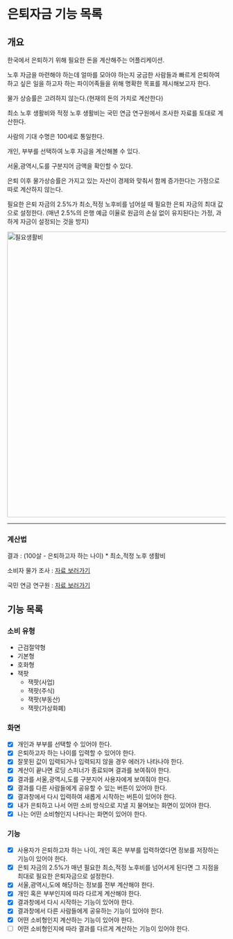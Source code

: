 # 은퇴자금 기능 목록

## 개요

한국에서 은퇴하기 위해 필요한 돈을 계산해주는 어플리케이션.

노후 자금을 마련해야 하는데 얼마를 모아야 하는지 궁금한 사람들과 빠르게 은퇴하여 하고 싶은 일을 하고자 하는 파이어족들을 위해 명확한 목표를 제시해보고자 한다.

물가 상승률은 고려하지 않는다.(현재의 돈의 가치로 계산한다)

최소 노후 생활비와 적정 노후 생활비는 국민 연금 연구원에서 조사한 자료를 토대로 계산한다.

사람의 기대 수명은 100세로 통일한다.

개인, 부부를 선택하여 노후 자금을 계산해볼 수 있다.

서울,광역시,도를 구분지어 금액을 확인할 수 있다.

은퇴 이후 물가상승률은 가지고 있는 자산이 경제와 맞춰서 함께 증가한다는 가정으로 따로 계산하지 않는다.

필요한 은퇴 자금의 2.5%가 최소,적정 노후비를 넘어설 때 필요한 은퇴 자금의 최대 값으로 설정한다. (매년 2.5%의 은행 예금 이율로 원금의 손실 없이 유지된다는 가정, 과하게 자금이 설정되는 것을 방지)

<img width="658" alt="필요생활비" src="https://user-images.githubusercontent.com/80146176/209254150-3f80e306-e078-465c-bd3e-6713cce27a25.png">

---

### 계산법

결과 : (100살 - 은퇴하고자 하는 나이) \* 최소,적정 노후 생활비

소비자 물가 조사 : <a href="https://www.index.go.kr/unify/idx-info.do?idxCd=4226" _target="blank">자료 보러가기</a>

국민 연금 연구원 : <a href="https://kiri.or.kr/PDF/%EC%A3%BC%EA%B0%84%EB%B3%B4%ED%97%98%EB%8F%99%ED%96%A5/20210104/trend20210104_3.pdf" _target="blank">자료 보러가기</a>

## 기능 목록

### 소비 유형

- 근검절약형
- 기본형
- 호화형
- 잭팟
  - 잭팟(사업)
  - 잭팟(주식)
  - 잭팟(부동산)
  - 잭팟(가상화폐)

### 화면

- [x] 개인과 부부를 선택할 수 있어야 한다.
- [x] 은퇴하고자 하는 나이를 입력할 수 있어야 한다.
- [x] 잘못된 값이 입력되거나 입력되지 않을 경우 에러가 나타나야 한다.
- [x] 계산이 끝나면 로딩 스피너가 종료되며 결과를 보여줘야 한다.
- [x] 결과를 서울,광역시,도를 구분지어 사용자에게 보여줘야 한다.
- [x] 결과를 다른 사람들에게 공유할 수 있는 버튼이 있어야 한다.
- [x] 결과창에서 다시 입력하여 새롭게 시작하는 버튼이 있어야 한다.
- [x] 내가 은퇴하고 나서 어떤 소비 방식으로 지낼 지 물어보는 화면이 있어야 한다.
- [x] 나는 어떤 소비형인지 나타나는 화면이 있어야 한다.

### 기능

- [x] 사용자가 은퇴하고자 하는 나이, 개인 혹은 부부를 입력하였다면 정보를 저장하는 기능이 있어야 한다.
- [x] 은퇴 자금의 2.5%가 매년 필요한 최소,적정 노후비를 넘어서게 된다면 그 지점을 최대로 필요한 은퇴자금으로 설정한다.
- [x] 서울,광역시,도에 해당하는 정보를 전부 계산해야 한다.
- [x] 개인 혹은 부부인지에 따라 다르게 계산해야 한다.
- [x] 결과창에서 다시 시작하는 기능이 있어야 한다.
- [x] 결과창에서 다른 사람들에게 공유하는 기능이 있어야 한다.
- [x] 어떤 소비형인지 계산하는 기능이 있어야 한다.
- [ ] 어떤 소비형인지에 따라 결과를 다르게 계산하는 기능이 있어야 한다.
